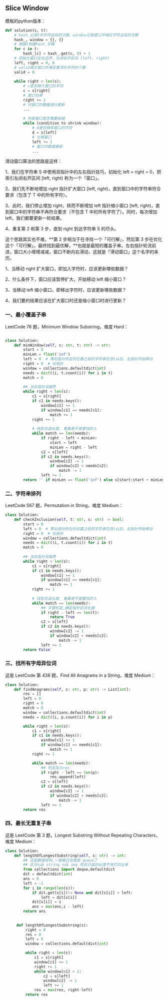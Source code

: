 ## Slice Window



模板的python版本：

```python
def solution(s, t):
	# hash_记录t中字符出现的次数，window记录窗口中相应字符出现的次数
	hash_, window = {}, {}
	# 根据t构建hash_字典
	for c in t:
	    hash_[c] = hash_.get(c, 0) + 1
	# 初始化窗口左右边界，左闭右开区间 [left, right)
	left, right = 0, 0
	# valid表示窗口中满足要求的字符的个数
	valid = 0
	
	while right < len(s):
		# c是将移入窗口的字符
		c = s[right]
		# 窗口右移
		right += 1
		# 对窗口内数据进行更新
		...
		
		# 判断窗口是否需要收缩
		while (condition to shrink window):
			# d是将移除窗口的字符
			d = s[left]
			# 左移窗口
			left += 1
			# 窗口内数据更新
			...
```

滑动窗口算法的思路是这样：

1、我们在字符串 S 中使用双指针中的左右指针技巧，初始化 left = right = 0，把索引左闭右开区间 [left, right) 称为一个「窗口」。

2、我们先不断地增加 right 指针扩大窗口 [left, right)，直到窗口中的字符串符合要求（包含了 T 中的所有字符）。

3、此时，我们停止增加 right，转而不断增加 left 指针缩小窗口 [left, right)，直到窗口中的字符串不再符合要求（不包含 T 中的所有字符了）。同时，每次增加 left，我们都要更新一轮结果。

4、重复第 2 和第 3 步，直到 right 到达字符串 S 的尽头。

这个思路其实也不难，**第 2 步相当于在寻找一个「可行解」，然后第 3 步在优化这个「可行解」，最终找到最优解，**也就是最短的覆盖子串。左右指针轮流前进，窗口大小增增减减，窗口不断向右滑动，这就是「滑动窗口」这个名字的来历。



1、当移动 right 扩大窗口，即加入字符时，应该更新哪些数据？

2、什么条件下，窗口应该暂停扩大，开始移动 left 缩小窗口？

3、当移动 left 缩小窗口，即移出字符时，应该更新哪些数据？

4、我们要的结果应该在扩大窗口时还是缩小窗口时进行更新？




### 一、最小覆盖子串

LeetCode 76 题，Minimum Window Substring，难度 Hard：

```python

class Solution:
    def minWindow(self, s: str, t: str) -> str:
        start = 0
        minLen = float('inf')
        left = 0  # 等右指针所在的位置之前的字符串包含t以后，左指针开始移动
        right = 0  # 右指针
        window = collections.defaultdict(int)
        needs = dict((i, t.count(i)) for i in t)
        match = 0
        
        ## 当右指针没越界
        while right < len(s):
            c1 = s[right]
            if c1 in needs.keys():
                window[c1] += 1
                if window[c1] == needs[c1]:
                    match += 1
            right += 1
            
            # 找到合适长度, 看看是不是要找的人 
            while match == len(needs):
                if right - left < minLen:
                    start = left
                    minLen = right - left
                c2 = s[left]
                if c2 in needs.keys():
                    window[c2] -= 1
                    if window[c2] < needs[c2]:
                        match -= 1
                left += 1
        return '' if minLen == float('inf') else s[start:start + minLen]

```



### 二、字符串排列

LeetCode 567 题，Permutation in String，难度 Medium：

```python
class Solution:
    def checkInclusion(self, t: str, s: str) -> bool:
        start = 0
        left = 0  # 等右指针所在的位置之前的字符串包含t以后，左指针开始移动
        right = 0  # 右指针
        window = collections.defaultdict(int)
        needs = dict((i, t.count(i)) for i in t)
        match = 0
        
        ## 当右指针没越界
        while right < len(s):
            c1 = s[right]
            if c1 in needs.keys():
                window[c1] += 1
                if window[c1] == needs[c1]:
                    match += 1
            right += 1
            
            # 找到合适长度, 看看是不是要找的人 
            while match == len(needs):
                ## 关键判定,确定指针区间长度
                if right - left == len(t):
                    return True
                c2 = s[left]
                if c2 in needs.keys():
                    window[c2] -= 1
                    if window[c2] < needs[c2]:
                        match -= 1
                left += 1
        return False

```





### 三、找所有字母异位词

这是 LeetCode 第 438 题，Find All Anagrams in a String，难度 Medium：

```python
class Solution:
    def findAnagrams(self, s: str, p: str) -> List[int]:
        res = []
        left = 0
        right = 0
        match = 0
        window = collections.defaultdict(int)
        needs = dict((i, p.count(i)) for i in p)

        while right < len(s):
            c1 = s[right]
            if c1 in needs.keys():
                window[c1] += 1
                if window[c1] == needs[c1]:
                    match += 1
            right += 1

            while match == len(needs):
                ## 判定加入res 
                if right - left == len(p):
                    res.append(left)
                c2 = s[left]
                if c2 in needs.keys():
                    window[c2] -= 1
                    if window[c2] < needs[c2]:
                        match -= 1
                left += 1
        return res
```



### 四、最长无重复子串
这是 LeetCode 第 3 题，Longest Substring Without Repeating Characters，难度 Medium：

```python
class Solution:
    def lengthOfLongestSubstring(self, s: str) -> int:
        ## 还是数据结构,一眼看过去就是 queue了 
        ## 区分sub string sub seq 而且只返回长度不用打印出来
        from collections import deque,defaultdict
        dit = defaultdict(int)
        ans = 0
        left = -1
        for i in range(len(s)):
            if dit.get(s[i])!= None and dit[s[i]] > left:
                left = dit[s[i]]
            dit[s[i]] = i
            ans = max(ans,i - left)     
        return ans
    
    
     def lengthOfLongestSubstring(s):
         right = 0
         res = 0
         left = 0
         window = collections.defaultdict(int)

         while right < len(s):
             c1 = s[right]
             window[c1] += 1
             right += 1
             while window[c1] > 1:
                 c2 = s[left]
                 window[c2] -= 1
                 left += 1
             res = max(res, right-left)
         return res
```







